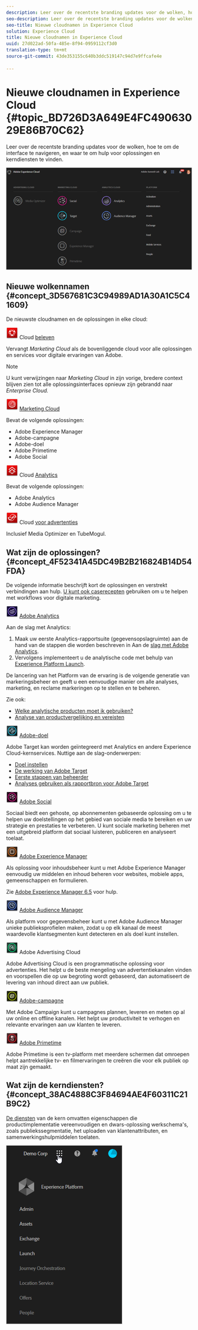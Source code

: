 ```yaml
---
description: Leer over de recentste branding updates voor de wolken, hoe te om de interface te navigeren, en waar te om hulp voor oplossingen en kerndiensten te vinden.
seo-description: Leer over de recentste branding updates voor de wolken, hoe te om de interface te navigeren, en waar te om hulp voor oplossingen en kerndiensten te vinden.
seo-title: Nieuwe cloudnamen in Experience Cloud
solution: Experience Cloud
title: Nieuwe cloudnamen in Experience Cloud
uuid: 27d022ad-50fa-485e-8f94-0959112cf3d0
translation-type: tm+mt
source-git-commit: 43de353155c640b3ddc519147c94d7e9ffcafe4e

---
```



# Nieuwe cloudnamen in Experience Cloud {#topic_BD726D3A649E4FC49063029E86B70C62}

Leer over de recentste branding updates voor de wolken, hoe te om de interface te navigeren, en waar te om hulp voor oplossingen en kerndiensten te vinden.

![](assets/cloud-pulldown.png)

## Nieuwe wolkennamen {#concept_3D567681C3C94989AD1A30A1C5C41609}

De nieuwste cloudnamen en de oplossingen in elke cloud:

![](assets/experience_cloud_appicon_32.png) Cloud [beleven](https://www.adobe.com/experience-cloud.html?promoid=FZPQZ2HS&mv=other)

Vervangt *Marketing Cloud* als de bovenliggende cloud voor alle oplossingen en services voor digitale ervaringen van Adobe.

>[!NOTE]
>
>U kunt verwijzingen naar *Marketing Cloud* in zijn vorige, bredere context blijven zien tot alle oplossingsinterfaces opnieuw zijn gebrandd naar *Enterprise Cloud.*

![](assets/marketingcloud_32.png) [Marketing Cloud](https://www.adobe.com/marketing-cloud.html)

Bevat de volgende oplossingen:

* Adobe Experience Manager
* Adobe-campagne
* Adobe-doel
* Adobe Primetime
* Adobe Social

![](assets/analyticscloud_appicon_32.png) Cloud [Analytics](https://www.adobe.com/data-analytics-cloud.html)

Bevat de volgende oplossingen:

* Adobe Analytics
* Adobe Audience Manager

![](assets/advertisingcloud_appicon_32.png) Cloud [voor advertenties](https://www.adobe.com/advertising-cloud.html)

Inclusief Media Optimizer en TubeMogul.

## Wat zijn de oplossingen? {#concept_4F52341A45DC49B2B216824B14D54FDA}

De volgende informatie beschrijft kort de oplossingen en verstrekt verbindingen aan hulp. [U kunt ook caserecepten](https://helpx.adobe.com/marketing-cloud/how-to/use-cases.html) gebruiken om u te helpen met workflows voor digitale marketing.

![](assets/mc_analytics_32.png) [Adobe Analytics](https://docs.adobe.com/content/help/en/analytics/landing/home.html)

Aan de slag met Analytics:

1. Maak uw eerste Analytics-rapportsuite (gegevensopslagruimte) aan de hand van de stappen die worden beschreven in Aan de [slag met Adobe Analytics](https://docs.adobe.com/content/help/en/analytics/analyze/analysis-workspace/home.html).
1. Vervolgens implementeert u de analytische code met behulp van [Experience Platform Launch](https://docs.adobe.com/content/help/en/launch/using/intro/get-started/quick-start.html).

De lancering van het Platform van de ervaring is de volgende generatie van markeringsbeheer en geeft u een eenvoudige manier om alle analyses, marketing, en reclame markeringen op te stellen en te beheren.

Zie ook:

* [Welke analytische producten moet ik gebruiken?](https://docs.adobe.com/content/help/en/analytics/admin/admin-overview/which-analytics-tool.html)
* [Analyse van productvergelijking en vereisten](https://docs.adobe.com/content/help/en/analytics/admin/admin-overview/analytics-product-comparison.html)

![](assets/mc_target_32.png) [Adobe-doel](https://docs.adobe.com/content/help/en/target/using/target-home.html)

Adobe Target kan worden geïntegreerd met Analytics en andere Experience Cloud-kernservices. Nuttige aan de slag-onderwerpen:

* [Doel instellen](https://docs.adobe.com/content/help/en/target/using/administer/administrating-target.html)
* [De werking van Adobe Target](https://docs.adobe.com/content/help/en/target/using/introduction/how-target-works.html)
* [Eerste stappen van beheerder](https://docs.adobe.com/content/help/en/target/using/administer/start-target.html)
* [Analyses gebruiken als rapportbron voor Adobe Target](https://docs.adobe.com/content/help/en/target/using/integrate/a4t/a4t.html)

![](assets/mc_social_32.png) [Adobe Social](https://docs.adobe.com/content/help/en/social/using/home.html)

Sociaal biedt een gehoste, op abonnementen gebaseerde oplossing om u te helpen uw doelstellingen op het gebied van sociale media te bereiken en uw strategie en prestaties te verbeteren. U kunt sociale marketing beheren met een uitgebreid platform dat sociaal luisteren, publiceren en analyseert toelaat.

![](assets/mc_experiencemanager_32.png) [Adobe Experience Manager](https://helpx.adobe.com/support/experience-manager/6-5.html)

Als oplossing voor inhoudsbeheer kunt u met Adobe Experience Manager eenvoudig uw middelen en inhoud beheren voor websites, mobiele apps, gemeenschappen en formulieren.

Zie [Adobe Experience Manager 6.5](https://helpx.adobe.com/support/experience-manager/6-5.html) voor hulp.

![](assets/mc_audiencemanager_32.png) [Adobe Audience Manager](https://docs.adobe.com/content/help/en/audience-manager/user-guide/aam-home.html)

Als platform voor gegevensbeheer kunt u met Adobe Audience Manager unieke publieksprofielen maken, zodat u op elk kanaal de meest waardevolle klantsegmenten kunt detecteren en als doel kunt instellen.

![](assets/mc_optimize_32.png) Adobe Advertising Cloud [](https://docs.adobe.com/content/help/en/release-notes/experience-cloud/current.html#adcloud)

Adobe Advertising Cloud is een programmatische oplossing voor advertenties. Het helpt u de beste mengeling van advertentiekanalen vinden en voorspellen die op uw begroting wordt gebaseerd, dan automatiseert de levering van inhoud direct aan uw publiek.

![](assets/mc_campaign_32.png) [Adobe-campagne](https://docs.adobe.com/content/help/en/campaign-standard/using/getting-started/about-adobe-campaign/campaign-orchestration.html)

Met Adobe Campaign kunt u campagnes plannen, leveren en meten op al uw online en offline kanalen. Het helpt uw productiviteit te verhogen en relevante ervaringen aan uw klanten te leveren.

![](assets/primetime_app_32.png) [Adobe Primetime](https://help.adobe.com/en_US/primetime/)

Adobe Primetime is een tv-platform met meerdere schermen dat omroepen helpt aantrekkelijke tv- en filmervaringen te creëren die voor elk publiek op maat zijn gemaakt.

## Wat zijn de kerndiensten? {#concept_38AC4888C3F84694AE4F60311C21B9C2}

[De diensten](https://docs.adobe.com/content/help/en/core-services/interface/about-core-services/core-services-landing.html) van de kern omvatten eigenschappen die productimplementatie vereenvoudigen en dwars-oplossing werkschema&#39;s, zoals publiekssegmentatie, het uploaden van klantenattributen, en samenwerkingshulpmiddelen toelaten.

![](assets/core-services.png)
